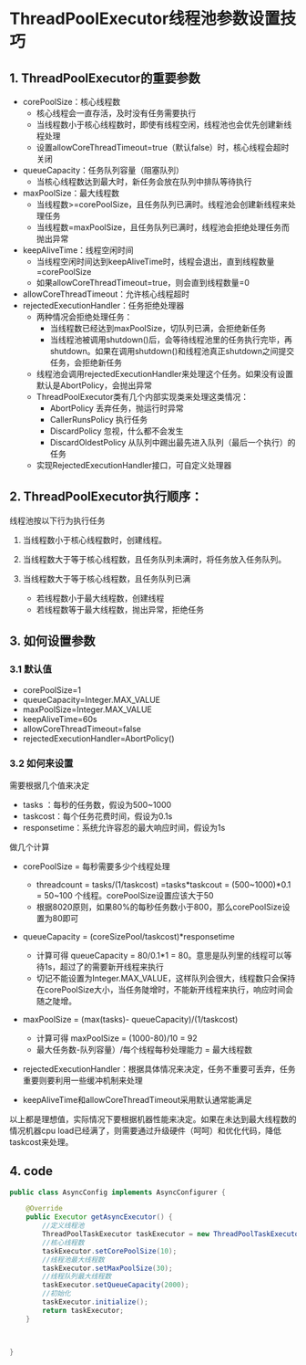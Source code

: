 # ThreadPoolExecutor线程池参数设置技巧

## 1. ThreadPoolExecutor的重要参数
 
* corePoolSize：核心线程数
	* 核心线程会一直存活，及时没有任务需要执行
	* 当线程数小于核心线程数时，即使有线程空闲，线程池也会优先创建新线程处理
	* 设置allowCoreThreadTimeout=true（默认false）时，核心线程会超时关闭
* queueCapacity：任务队列容量（阻塞队列）
	* 当核心线程数达到最大时，新任务会放在队列中排队等待执行
* maxPoolSize：最大线程数
	* 当线程数>=corePoolSize，且任务队列已满时。线程池会创建新线程来处理任务
	* 当线程数=maxPoolSize，且任务队列已满时，线程池会拒绝处理任务而抛出异常
* keepAliveTime：线程空闲时间
	* 当线程空闲时间达到keepAliveTime时，线程会退出，直到线程数量=corePoolSize
	* 如果allowCoreThreadTimeout=true，则会直到线程数量=0
* allowCoreThreadTimeout：允许核心线程超时
* rejectedExecutionHandler：任务拒绝处理器
	* 两种情况会拒绝处理任务：
		* 当线程数已经达到maxPoolSize，切队列已满，会拒绝新任务
		* 当线程池被调用shutdown()后，会等待线程池里的任务执行完毕，再shutdown。如果在调用shutdown()和线程池真正shutdown之间提交任务，会拒绝新任务
	* 线程池会调用rejectedExecutionHandler来处理这个任务。如果没有设置默认是AbortPolicy，会抛出异常
	* ThreadPoolExecutor类有几个内部实现类来处理这类情况：
		* AbortPolicy 丢弃任务，抛运行时异常
		* CallerRunsPolicy 执行任务
		* DiscardPolicy 忽视，什么都不会发生
		* DiscardOldestPolicy 从队列中踢出最先进入队列（最后一个执行）的任务
	* 实现RejectedExecutionHandler接口，可自定义处理器
 
## 2. ThreadPoolExecutor执行顺序：

线程池按以下行为执行任务
 

1. 当线程数小于核心线程数时，创建线程。
2. 当线程数大于等于核心线程数，且任务队列未满时，将任务放入任务队列。
3. 当线程数大于等于核心线程数，且任务队列已满
	
	- 若线程数小于最大线程数，创建线程
	- 若线程数等于最大线程数，抛出异常，拒绝任务
 
## 3. 如何设置参数
 
### 3.1 默认值

* corePoolSize=1
* queueCapacity=Integer.MAX_VALUE
* maxPoolSize=Integer.MAX_VALUE
* keepAliveTime=60s
* allowCoreThreadTimeout=false
* rejectedExecutionHandler=AbortPolicy()

### 3.2 如何来设置

需要根据几个值来决定

- tasks ：每秒的任务数，假设为500~1000
- taskcost：每个任务花费时间，假设为0.1s
- responsetime：系统允许容忍的最大响应时间，假设为1s

做几个计算

* corePoolSize = 每秒需要多少个线程处理
	* threadcount = tasks/(1/taskcost) =tasks*taskcout =  (500~1000)*0.1 = 50~100 个线程。corePoolSize设置应该大于50
	* 根据8020原则，如果80%的每秒任务数小于800，那么corePoolSize设置为80即可

* queueCapacity = (coreSizePool/taskcost)*responsetime
	* 计算可得 queueCapacity = 80/0.1*1 = 80。意思是队列里的线程可以等待1s，超过了的需要新开线程来执行
	* 切记不能设置为Integer.MAX_VALUE，这样队列会很大，线程数只会保持在corePoolSize大小，当任务陡增时，不能新开线程来执行，响应时间会随之陡增。

* maxPoolSize = (max(tasks)- queueCapacity)/(1/taskcost)
	* 计算可得 maxPoolSize = (1000-80)/10 = 92
	* 最大任务数-队列容量）/每个线程每秒处理能力 = 最大线程数

* rejectedExecutionHandler：根据具体情况来决定，任务不重要可丢弃，任务重要则要利用一些缓冲机制来处理
* keepAliveTime和allowCoreThreadTimeout采用默认通常能满足

以上都是理想值，实际情况下要根据机器性能来决定。如果在未达到最大线程数的情况机器cpu load已经满了，则需要通过升级硬件（呵呵）和优化代码，降低taskcost来处理。


## 4. code

```java
public class AsyncConfig implements AsyncConfigurer {

	@Override
	public Executor getAsyncExecutor() {
		//定义线程池
		ThreadPoolTaskExecutor taskExecutor = new ThreadPoolTaskExecutor();
		//核心线程数
		taskExecutor.setCorePoolSize(10);
		//线程池最大线程数
		taskExecutor.setMaxPoolSize(30);
		//线程队列最大线程数
		taskExecutor.setQueueCapacity(2000);
		//初始化
		taskExecutor.initialize();
		return taskExecutor;
	}
	
	

}
```










